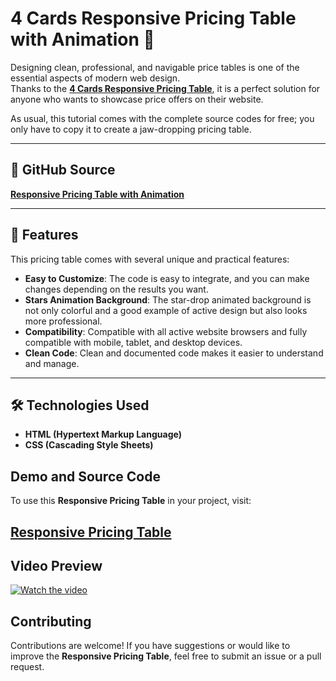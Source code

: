 # 4 Cards Responsive Pricing Table with Animation 🌟  

Designing clean, professional, and navigable price tables is one of the essential aspects of modern web design.  
Thanks to the **<a href="https://jvcodes.com/4-cards-responsive-pricing-table-with-animation/">4 Cards Responsive Pricing Table</a>**, it is a perfect solution for anyone who wants to showcase price offers on their website.  

As usual, this tutorial comes with the complete source codes for free; you only have to copy it to create a jaw-dropping pricing table.  

---

## 📂 GitHub Source  

**[Responsive Pricing Table with Animation](#)**  

---

## 🌟 Features  

This pricing table comes with several unique and practical features:  

- **Easy to Customize**: The code is easy to integrate, and you can make changes depending on the results you want.  
- **Stars Animation Background**: The star-drop animated background is not only colorful and a good example of active design but also looks more professional.  
- **Compatibility**: Compatible with all active website browsers and fully compatible with mobile, tablet, and desktop devices.  
- **Clean Code**: Clean and documented code makes it easier to understand and manage.  

---

## 🛠️ Technologies Used  

- **HTML (Hypertext Markup Language)**  
- **CSS (Cascading Style Sheets)**  

## Demo and Source Code

To use this **Responsive Pricing Table** in your project, visit:

## <a href="https://jvcodes.com/4-cards-responsive-pricing-table-with-animation/">Responsive Pricing Table</a>

## Video Preview

[![Watch the video](https://img.youtube.com/vi/F60WcPtQndI/0.jpg)](https://www.youtube.com/watch?v=F60WcPtQndI)

## Contributing

Contributions are welcome! If you have suggestions or would like to improve the **Responsive Pricing Table**, feel free to submit an issue or a pull request.
